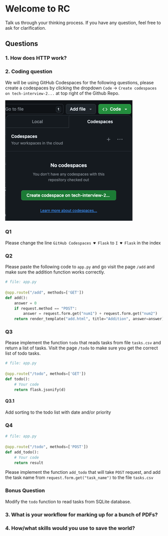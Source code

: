 # Welcome to RC
Talk us through your thinking process. If you have any question, feel free to ask for clarification.
## Questions
### 1. How does HTTP work?

### 2. Coding question
We will be using GitHub Codespaces for the following questions, please create a codespaces by clicking the dropdown `Code` -> `Create codespaces on tech-interview-2...` at top right of the Github Repo.

![button](./button.png)

### Q1
<!-- 10 min -->
Please change the line `GitHub Codespaces ♥️ Flask` to `I ♥️ Flask` in the index

### Q2
<!-- 10 min -->
Please paste the following code to `app.py` and go visit the page `/add` and make sure the addition function works correctly.

```python
# file: app.py

@app.route("/add", methods=['GET'])
def add():
    answer = 0
    if request.method == "POST":
        answer = request.form.get("num1") + request.form.get("num2")
    return render_template("add.html", title="Addition", answer=answer)
```
<!-- The answer is not what we expected -->

### Q3
<!-- 10 min -->
Please implement the function `todo` that reads tasks from file `tasks.csv` and return a list of tasks. Visit the page `/todo` to make sure you get the correct list of todo tasks.

```python
# file: app.py

@app.route("/todo", methods=['GET'])
def todo():
    # Your code
    return flask.jsonify(d)
```

#### Q3.1
<!-- 10 min -->
Add sorting to the todo list with date and/or priority

### Q4
<!-- 10 min -->

```python
# file: app.py

@app.route("/todo", methods=['POST'])
def add_todo():
    # Your code
    return result
```
Please implement the function `add_todo` that will take `POST` request, and add the task name from `request.form.get("task_name")` to the file `tasks.csv`

### Bonus Question
<!-- 10 min -->
Modify the `todo` function to read tasks from SQLite database.

### 3. What is your workflow for marking up for a bunch of PDFs?

### 4. How/what skills would you use to save the world?
